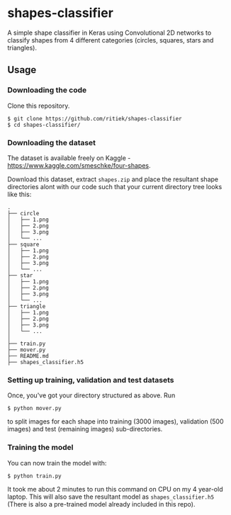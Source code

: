# shapes-classifier

A simple shape classifier in Keras using Convolutional 2D networks to classify
shapes from 4 different categories (circles, squares, stars and triangles).

## Usage

### Downloading the code

Clone this repository.

```
$ git clone https://github.com/ritiek/shapes-classifier
$ cd shapes-classifier/
```

### Downloading the dataset

The dataset is available freely on Kaggle - https://www.kaggle.com/smeschke/four-shapes.

Download this dataset, extract `shapes.zip` and place the resultant shape
directories alont with our code such that your current directory tree looks like this:

```
.
├── circle
│   ├── 1.png
│   ├── 2.png
│   ├── 3.png
│   └── ...
├── square
│   ├── 1.png
│   ├── 2.png
│   ├── 3.png
│   └── ...
├── star
│   ├── 1.png
│   ├── 2.png
│   ├── 3.png
│   └── ...
├── triangle
│   ├── 1.png
│   ├── 2.png
│   ├── 3.png
│   └── ...
│
├── train.py
├── mover.py
├── README.md
├── shapes_classifier.h5
```

### Setting up training, validation and test datasets

Once, you've got your directory structured as above. Run
```
$ python mover.py
```
to split images for each shape into training (3000 images), validation (500 images)
and test (remaining images) sub-directories.

### Training the model

You can now train the model with:
```
$ python train.py
```

It took me about 2 minutes to run this command on CPU on my 4 year-old laptop. This will
also save the resultant model as `shapes_classifier.h5` (There is also a
pre-trained model already included in this repo).
